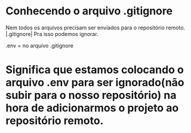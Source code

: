  # Conhecendo o arquivo .gitignore

 Nem todos os arquivos precisam ser enviados para o repositório remoto.
    |.gitignore|
 Pra isso podemos ignorar.


.env = no arquivo .gitignore
# Significa que estamos colocando o arquivo .env para ser ignorado(não subir para o nosso repositório) na hora de adicionarmos o projeto ao repositório remoto.